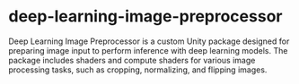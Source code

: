 # deep-learning-image-preprocessor
 Deep Learning Image Preprocessor is a custom Unity package designed for preparing image input to perform inference with deep learning models. The package includes shaders and compute shaders for various image processing tasks, such as cropping, normalizing, and flipping images.

